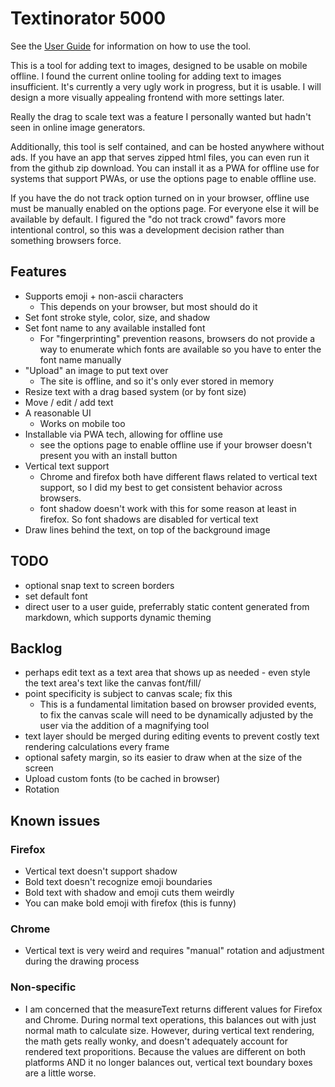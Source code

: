 # Textinorator 5000

See the [User Guide](docs/USER_GUIDE.md) for information on how to use the tool.

This is a tool for adding text to images, designed to be usable on mobile offline. I found the current online tooling for adding text to images insufficient. It's currently a very ugly work in progress, but it is usable. I will design a more visually appealing frontend with more settings later.

Really the drag to scale text was a feature I personally wanted but hadn't seen in online image generators.

Additionally, this tool is self contained, and can be hosted anywhere without ads. If you have an app that serves zipped html files, you can even run it from the github zip download. You can install it as a PWA for offline use for systems that support PWAs, or use the options page to enable offline use.

If you have the do not track option turned on in your browser, offline use
must be manually enabled on the options page. For everyone else it will
be available by default. I figured the "do not track crowd" favors
more intentional control, so this was a development decision rather
than something browsers force.

## Features

- Supports emoji + non-ascii characters
  - This depends on your browser, but most should do it
- Set font stroke style, color, size, and shadow
- Set font name to any available installed font
	- For "fingerprinting" prevention reasons, browsers
	  do not provide a way to enumerate which fonts are
		available so you have to enter the font name manually
- "Upload" an image to put text over
  - The site is offline, and so it's only ever stored in memory
- Resize text with a drag based system (or by font size)
- Move / edit / add text
- A reasonable UI
  - Works on mobile too
- Installable via PWA tech, allowing for offline use
  - see the options page to enable offline use
	  if your browser doesn't present you with an install button
- Vertical text support
	- Chrome and firefox both have different flaws related to
	  vertical text support, so I did my best to get consistent
		behavior across browsers.
  - font shadow doesn't work with this for some reason
		at least in firefox. So font shadows are disabled for
		vertical text
- Draw lines behind the text, on top of the background image

## TODO

- optional snap text to screen borders
- set default font
- direct user to a user guide, preferrably static
	content generated from markdown, which supports
	dynamic theming

## Backlog

- perhaps edit text as a text area that shows up as needed - even style the
  text area's text like the canvas font/fill/
- point specificity is subject to canvas scale; fix this
  - This is a fundamental limitation based on browser provided
		events, to fix the canvas scale will need to be dynamically adjusted
		by the user via the addition of a magnifying tool
- text layer should be merged during editing events to prevent
	costly text rendering calculations every frame
- optional safety margin, so its easier to draw when at the size of the screen
- Upload custom fonts (to be cached in browser)
- Rotation


## Known issues

### Firefox
- Vertical text doesn't support shadow
- Bold text doesn't recognize emoji boundaries
- Bold text with shadow and emoji cuts them weirdly
- You can make bold emoji with firefox (this is funny)

### Chrome
- Vertical text is very weird and requires "manual" rotation
	and adjustment during the drawing process

### Non-specific
- I am concerned that the measureText returns different values
	for Firefox and Chrome. During normal text operations,
	this balances out with just normal math to calculate size.
	However, during vertical text rendering, the math gets really
	wonky, and doesn't adequately account for rendered text
	proporitions. Because the values are different on both
	platforms AND it no longer balances out, vertical
	text boundary boxes are a little worse.
